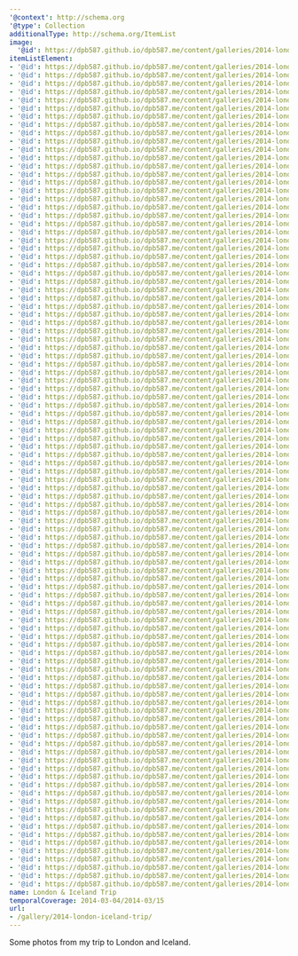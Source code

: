 ```yaml
---
'@context': http://schema.org
'@type': Collection
additionalType: http://schema.org/ItemList
image:
  '@id': https://dpb587.github.io/dpb587.me/content/galleries/2014-london-iceland-trip/df5150c-a-classic-view.md
itemListElement:
- '@id': https://dpb587.github.io/dpb587.me/content/galleries/2014-london-iceland-trip/df5150c-a-classic-view.md
- '@id': https://dpb587.github.io/dpb587.me/content/galleries/2014-london-iceland-trip/7cf02b5-night.md
- '@id': https://dpb587.github.io/dpb587.me/content/galleries/2014-london-iceland-trip/b70543a-natural-history-museum.md
- '@id': https://dpb587.github.io/dpb587.me/content/galleries/2014-london-iceland-trip/fbe9b12-hyde-park.md
- '@id': https://dpb587.github.io/dpb587.me/content/galleries/2014-london-iceland-trip/033bb54-royal-observatory.md
- '@id': https://dpb587.github.io/dpb587.me/content/galleries/2014-london-iceland-trip/c217f20-greenwich-park.md
- '@id': https://dpb587.github.io/dpb587.me/content/galleries/2014-london-iceland-trip/c16a7b6-thames-cable-car.md
- '@id': https://dpb587.github.io/dpb587.me/content/galleries/2014-london-iceland-trip/2c1b931-river-thames.md
- '@id': https://dpb587.github.io/dpb587.me/content/galleries/2014-london-iceland-trip/ca1f5b9-river-thames.md
- '@id': https://dpb587.github.io/dpb587.me/content/galleries/2014-london-iceland-trip/4f82b54-fancy-building.md
- '@id': https://dpb587.github.io/dpb587.me/content/galleries/2014-london-iceland-trip/0964b34-british-library.md
- '@id': https://dpb587.github.io/dpb587.me/content/galleries/2014-london-iceland-trip/120fd55-countryside.md
- '@id': https://dpb587.github.io/dpb587.me/content/galleries/2014-london-iceland-trip/82328eb-bletchley-codebreaking.md
- '@id': https://dpb587.github.io/dpb587.me/content/galleries/2014-london-iceland-trip/49522b3-bletchley-codebreaking.md
- '@id': https://dpb587.github.io/dpb587.me/content/galleries/2014-london-iceland-trip/0c6bcfa-its-a-peacock.md
- '@id': https://dpb587.github.io/dpb587.me/content/galleries/2014-london-iceland-trip/293e193-its-an-albino-peacock.md
- '@id': https://dpb587.github.io/dpb587.me/content/galleries/2014-london-iceland-trip/aa978b7-platform-9-3-4.md
- '@id': https://dpb587.github.io/dpb587.me/content/galleries/2014-london-iceland-trip/493e33e-gherkin.md
- '@id': https://dpb587.github.io/dpb587.me/content/galleries/2014-london-iceland-trip/9b3e52f-st-pauls-cathedral.md
- '@id': https://dpb587.github.io/dpb587.me/content/galleries/2014-london-iceland-trip/bb52573-st-pauls-cathedral.md
- '@id': https://dpb587.github.io/dpb587.me/content/galleries/2014-london-iceland-trip/cad4f8c-st-pauls-cathedral.md
- '@id': https://dpb587.github.io/dpb587.me/content/galleries/2014-london-iceland-trip/d6abeff-st-pauls-cathedral.md
- '@id': https://dpb587.github.io/dpb587.me/content/galleries/2014-london-iceland-trip/1c7cea9-st-pauls-cathedral.md
- '@id': https://dpb587.github.io/dpb587.me/content/galleries/2014-london-iceland-trip/3bb5ad8-trafalgar-square.md
- '@id': https://dpb587.github.io/dpb587.me/content/galleries/2014-london-iceland-trip/f2e51f5-the-national-gallery.md
- '@id': https://dpb587.github.io/dpb587.me/content/galleries/2014-london-iceland-trip/ef30149-trafalgar-lunch.md
- '@id': https://dpb587.github.io/dpb587.me/content/galleries/2014-london-iceland-trip/a8e17f9-stegosaurus.md
- '@id': https://dpb587.github.io/dpb587.me/content/galleries/2014-london-iceland-trip/59809e9-tyrannosaurus-rex.md
- '@id': https://dpb587.github.io/dpb587.me/content/galleries/2014-london-iceland-trip/6132b85-giraffe.md
- '@id': https://dpb587.github.io/dpb587.me/content/galleries/2014-london-iceland-trip/c8cca33-whale.md
- '@id': https://dpb587.github.io/dpb587.me/content/galleries/2014-london-iceland-trip/43e714a-missouri-monster.md
- '@id': https://dpb587.github.io/dpb587.me/content/galleries/2014-london-iceland-trip/f9f25f0-narwhal.md
- '@id': https://dpb587.github.io/dpb587.me/content/galleries/2014-london-iceland-trip/ca834b8-buckingham-palace.md
- '@id': https://dpb587.github.io/dpb587.me/content/galleries/2014-london-iceland-trip/2028f17-buckingham-palace.md
- '@id': https://dpb587.github.io/dpb587.me/content/galleries/2014-london-iceland-trip/66e837b-hyde-park.md
- '@id': https://dpb587.github.io/dpb587.me/content/galleries/2014-london-iceland-trip/b0d46ee-british-museum.md
- '@id': https://dpb587.github.io/dpb587.me/content/galleries/2014-london-iceland-trip/632b686-rosetta-stone.md
- '@id': https://dpb587.github.io/dpb587.me/content/galleries/2014-london-iceland-trip/f9b153c-artifacts.md
- '@id': https://dpb587.github.io/dpb587.me/content/galleries/2014-london-iceland-trip/56d4241-the-nereid-monument.md
- '@id': https://dpb587.github.io/dpb587.me/content/galleries/2014-london-iceland-trip/1f869bd-sculptures.md
- '@id': https://dpb587.github.io/dpb587.me/content/galleries/2014-london-iceland-trip/87bb358-african-carvings.md
- '@id': https://dpb587.github.io/dpb587.me/content/galleries/2014-london-iceland-trip/37da195-african-carvings.md
- '@id': https://dpb587.github.io/dpb587.me/content/galleries/2014-london-iceland-trip/385ec5f-british-museum.md
- '@id': https://dpb587.github.io/dpb587.me/content/galleries/2014-london-iceland-trip/2f35742-loop.md
- '@id': https://dpb587.github.io/dpb587.me/content/galleries/2014-london-iceland-trip/570329a-loft-hostel.md
- '@id': https://dpb587.github.io/dpb587.me/content/galleries/2014-london-iceland-trip/238d28c-reyjkavik-docks.md
- '@id': https://dpb587.github.io/dpb587.me/content/galleries/2014-london-iceland-trip/70668ad-panorama.md
- '@id': https://dpb587.github.io/dpb587.me/content/galleries/2014-london-iceland-trip/49594d4-across-the-bay.md
- '@id': https://dpb587.github.io/dpb587.me/content/galleries/2014-london-iceland-trip/24b9354-church.md
- '@id': https://dpb587.github.io/dpb587.me/content/galleries/2014-london-iceland-trip/bf6398b-city-hall.md
- '@id': https://dpb587.github.io/dpb587.me/content/galleries/2014-london-iceland-trip/b8bd46c-feed-the-ducks.md
- '@id': https://dpb587.github.io/dpb587.me/content/galleries/2014-london-iceland-trip/d6254b6-hallgrimskirkja.md
- '@id': https://dpb587.github.io/dpb587.me/content/galleries/2014-london-iceland-trip/b88e820-hallgrimskirkja.md
- '@id': https://dpb587.github.io/dpb587.me/content/galleries/2014-london-iceland-trip/b1ba977-church-organ.md
- '@id': https://dpb587.github.io/dpb587.me/content/galleries/2014-london-iceland-trip/a6011b3-organist.md
- '@id': https://dpb587.github.io/dpb587.me/content/galleries/2014-london-iceland-trip/34da741-cityscape.md
- '@id': https://dpb587.github.io/dpb587.me/content/galleries/2014-london-iceland-trip/761d483-cityscape.md
- '@id': https://dpb587.github.io/dpb587.me/content/galleries/2014-london-iceland-trip/8e50ad8-cityscape.md
- '@id': https://dpb587.github.io/dpb587.me/content/galleries/2014-london-iceland-trip/f5a8d81-cityscape.md
- '@id': https://dpb587.github.io/dpb587.me/content/galleries/2014-london-iceland-trip/a7208f4-cityscape.md
- '@id': https://dpb587.github.io/dpb587.me/content/galleries/2014-london-iceland-trip/90e6908-colorful.md
- '@id': https://dpb587.github.io/dpb587.me/content/galleries/2014-london-iceland-trip/eddc6cd-pathway.md
- '@id': https://dpb587.github.io/dpb587.me/content/galleries/2014-london-iceland-trip/a02f087-hallgrimskirkja.md
- '@id': https://dpb587.github.io/dpb587.me/content/galleries/2014-london-iceland-trip/bd9f003-weather.md
- '@id': https://dpb587.github.io/dpb587.me/content/galleries/2014-london-iceland-trip/340d0ac-cured-shark.md
- '@id': https://dpb587.github.io/dpb587.me/content/galleries/2014-london-iceland-trip/1e88721-saga-museum.md
- '@id': https://dpb587.github.io/dpb587.me/content/galleries/2014-london-iceland-trip/524128b-panorama.md
- '@id': https://dpb587.github.io/dpb587.me/content/galleries/2014-london-iceland-trip/3dae33f-saga-museum.md
- '@id': https://dpb587.github.io/dpb587.me/content/galleries/2014-london-iceland-trip/69f14ff-hallgrimskirkja.md
- '@id': https://dpb587.github.io/dpb587.me/content/galleries/2014-london-iceland-trip/489fc1a-skolavor-ustigur.md
- '@id': https://dpb587.github.io/dpb587.me/content/galleries/2014-london-iceland-trip/037fcaf-kaffibarinn.md
- '@id': https://dpb587.github.io/dpb587.me/content/galleries/2014-london-iceland-trip/c551a16-bus-tour.md
- '@id': https://dpb587.github.io/dpb587.me/content/galleries/2014-london-iceland-trip/c8267be-sudhurland.md
- '@id': https://dpb587.github.io/dpb587.me/content/galleries/2014-london-iceland-trip/881baef-sudhurland.md
- '@id': https://dpb587.github.io/dpb587.me/content/galleries/2014-london-iceland-trip/d66f55c-sudhurland.md
- '@id': https://dpb587.github.io/dpb587.me/content/galleries/2014-london-iceland-trip/6a12881-panorama.md
- '@id': https://dpb587.github.io/dpb587.me/content/galleries/2014-london-iceland-trip/7a5ddf9-panorama.md
- '@id': https://dpb587.github.io/dpb587.me/content/galleries/2014-london-iceland-trip/e32eb2b-farm.md
- '@id': https://dpb587.github.io/dpb587.me/content/galleries/2014-london-iceland-trip/833c1b3-museum-of-skogar.md
- '@id': https://dpb587.github.io/dpb587.me/content/galleries/2014-london-iceland-trip/e1c9e55-museum-of-skogar.md
- '@id': https://dpb587.github.io/dpb587.me/content/galleries/2014-london-iceland-trip/fc55b8c-museum-of-skogar.md
- '@id': https://dpb587.github.io/dpb587.me/content/galleries/2014-london-iceland-trip/7cb9f32-museum-of-skogar.md
- '@id': https://dpb587.github.io/dpb587.me/content/galleries/2014-london-iceland-trip/04cac52-museum-of-skogar.md
- '@id': https://dpb587.github.io/dpb587.me/content/galleries/2014-london-iceland-trip/a7d6a38-panorama.md
- '@id': https://dpb587.github.io/dpb587.me/content/galleries/2014-london-iceland-trip/b6db71d-glacier-walk.md
- '@id': https://dpb587.github.io/dpb587.me/content/galleries/2014-london-iceland-trip/6be2794-glacier-walk.md
- '@id': https://dpb587.github.io/dpb587.me/content/galleries/2014-london-iceland-trip/c758581-glacier-walk.md
- '@id': https://dpb587.github.io/dpb587.me/content/galleries/2014-london-iceland-trip/5303bd3-panorama.md
- '@id': https://dpb587.github.io/dpb587.me/content/galleries/2014-london-iceland-trip/b6360f4-glacier-walk.md
- '@id': https://dpb587.github.io/dpb587.me/content/galleries/2014-london-iceland-trip/78e4415-glacier-walk.md
- '@id': https://dpb587.github.io/dpb587.me/content/galleries/2014-london-iceland-trip/77bf47b-panorama.md
- '@id': https://dpb587.github.io/dpb587.me/content/galleries/2014-london-iceland-trip/68119f5-glacier-walk.md
- '@id': https://dpb587.github.io/dpb587.me/content/galleries/2014-london-iceland-trip/c4ff904-glacier-walk.md
- '@id': https://dpb587.github.io/dpb587.me/content/galleries/2014-london-iceland-trip/9fa3c9a-skogafoss.md
- '@id': https://dpb587.github.io/dpb587.me/content/galleries/2014-london-iceland-trip/4d26938-panorama.md
- '@id': https://dpb587.github.io/dpb587.me/content/galleries/2014-london-iceland-trip/0ee679f-skogafoss.md
- '@id': https://dpb587.github.io/dpb587.me/content/galleries/2014-london-iceland-trip/3a0cb32-skogafoss.md
- '@id': https://dpb587.github.io/dpb587.me/content/galleries/2014-london-iceland-trip/b23ccc1-night-waterfall.md
- '@id': https://dpb587.github.io/dpb587.me/content/galleries/2014-london-iceland-trip/223be54-waterfall.md
- '@id': https://dpb587.github.io/dpb587.me/content/galleries/2014-london-iceland-trip/c828133-panorama.md
name: London & Iceland Trip
temporalCoverage: 2014-03-04/2014-03/15
url:
- /gallery/2014-london-iceland-trip/
---
```


Some photos from my trip to London and Iceland.
